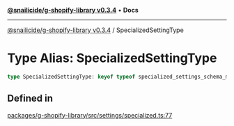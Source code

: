 [**@snailicide/g-shopify-library v0.3.4**](../README.md) • **Docs**

---

[@snailicide/g-shopify-library v0.3.4](../README.md) / SpecializedSettingType

# Type Alias: SpecializedSettingType

```ts
type SpecializedSettingType: keyof typeof specialized_settings_schema_map;
```

## Defined in

[packages/g-shopify-library/src/settings/specialized.ts:77](https://github.com/gbtunney/snailicide-monorepo/blob/master/packages/g-shopify-library/src/settings/specialized.ts#L77)
